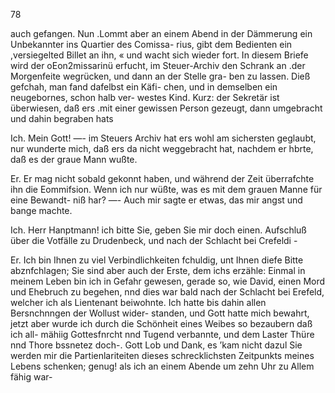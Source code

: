 78

auch gefangen. Nun .Lommt aber an einem Abend in der
Dämmerung ein Unbekannter ins Quartier des Comissa-
rius, gibt dem Bedienten ein ,versiegelted Billet an ihn, «
und wacht sich wieder fort. In diesem Briefe wird der
oEon2missarinü erfucht, im Steuer-Archiv den Schrank an
.der Morgenfeite wegrücken, und dann an der Stelle gra-
ben zu lassen. Dieß gefchah, man fand dafelbst ein Käfi-
chen, und in demselben ein neugebornes, schon halb ver-
westes Kind. Kurz: der Sekretär ist überwiesen, daß ers
.mit einer gewissen Person gezeugt, dann umgebracht und
dahin begraben hats

Ich. Mein Gott! —- im Steuers Archiv hat ers wohl
am sichersten geglaubt, nur wunderte mich, daß ers da nicht
weggebracht hat, nachdem er hbrte, daß es der graue Mann
wußte.

Er. Er mag nicht sobald gekonnt haben, und während
der Zeit überrafchte ihn die Eommifsion. Wenn ich nur
wüßte, was es mit dem grauen Manne für eine Bewandt-
niß har? —- Auch mir sagte er etwas, das mir angst und
bange machte.

Ich. Herr Hanptmann! ich bitte Sie, geben Sie mir
doch einen. Aufschluß über die Votfälle zu Drudenbeck, und
nach der Schlacht bei Crefeldi -

Er. Ich bin Ihnen zu viel Verbindlichkeiten fchuldig,
unt Ihnen diefe Bitte abznfchlagen; Sie sind aber auch
der Erste, dem ichs erzähle: Einmal in meinem Leben bin
ich in Gefahr gewesen, gerade so, wie David, einen Mord
und Ehebruch zu begehen, nnd dies war bald nach der
Schlacht bei Erefeld, welcher ich als Lientenant beiwohnte.
Ich hatte bis dahin allen Bersnchnngen der Wollust wider-
standen, und Gott hatte mich bewahrt, jetzt aber wurde ich
durch die Schönheit eines Weibes so bezaubern daß ich all-
mähiig Gottesfnrcht nnd Tugend verbannte, und dem Laster
Thüre nnd Thore bssnetez doch-. Gott Lob und Dank, es
’kam nicht dazul Sie werden mir die Partienlariteiten dieses
schrecklichsten Zeitpunkts meines Lebens schenken; genug!
als ich an einem Abende um zehn Uhr zu Allem fähig war-

